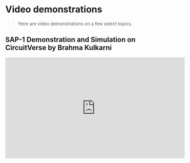 # Video demonstrations

> Here are video demonstrations on a few select topics.

## SAP-1 Demonstration and Simulation on CircuitVerse by Brahma Kulkarni

<iframe width="560" height="315" src="https://www.youtube.com/embed/NFuKWCwEWLI" frameborder="0" allow="autoplay; encrypted-media" allowfullscreen></iframe>
